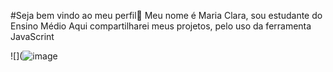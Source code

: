 #Seja bem vindo ao meu perfil🦋
Meu nome é Maria Clara, sou estudante do Ensino Médio
Aqui compartilharei meus projetos, pelo uso da ferramenta JavaScrint

![](![image](https://github.com/MariaZanin215/MariaZanin/assets/172631366/1328daa9-47b6-44b5-8e5b-b4778fca0c2b)
